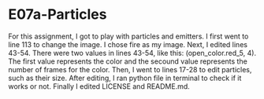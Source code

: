 # E07a-Particles
For this assignment, I got to play with particles and emitters. I first went to line 113 to change the image. I chose fire as my image. Next, I edited lines 43-54. There were two values in lines 43-54, like this: (open_color.red_5, 4). The first value represents the color and the secound value represents the number of frames for the color. Then, I went to lines 17-28 to edit particles, such as their size. After editing, I ran python file in terminal to check if it works or not. Finally I edited LICENSE and README.md.  